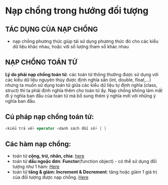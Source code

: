 # Nạp chồng trong hướng đối tượng
## TÁC DỤNG CỦA NẠP CHỒNG
- nạp chồng phương thức giúp tái sử dụng phương thức đó cho các kiểu dữ liệu khác nhau, hoặc với số lượng tham số khác nhau
  
## NẠP CHỒNG TOÁN TỬ

**Lý do phải nạp chồng toán tử**: các toán tử thông thường được sử dụng với các kiểu dữ liệu nguyên thủy được định nghĩa sẵn (int, double, float,...) nhưng ta muốn sử dụng toán tử giữa các kiểu dữ liệu tự định nghĩa (class, struct) thì ta phải định nghĩa thêm cho toán tử ấy. Nạp chồng không làm mất đi ý nghĩa ban đầu của toán tử mà bổ sung thêm ý nghĩa mới với những ý nghĩa ban đầu.

## Cú pháp nạp chồng toán tử:
```cpp 
<kiểu trả về> operator <danh sách đối số> { }
```

## Các hàm nạp chồng:
- toán tử **cộng, trừ, nhân, chia**: [here](https://github.com/qnhat2004/Subject_at_University/blob/main/OOP/OperatorOverloading/CongTruNhanChia.cpp)
- toán tử **dấu ngoặc đơn**: **Functor**(function object) - có thể sử dụng đối tượng như 1 hàm: [Here](https://github.com/qnhat2004/Subject_at_University/blob/main/OOP/OperatorOverloading/DauNgoacDon.cpp)
- toán tử **tăng & giảm: Increment & Decrement**: tăng hoặc giảm 1 giá trị của đối tượng được nạp chồng. [Here](https://github.com/qnhat2004/Subject_at_University/blob/main/OOP/OperatorOverloading/TangGiam.cpp)
    
  
